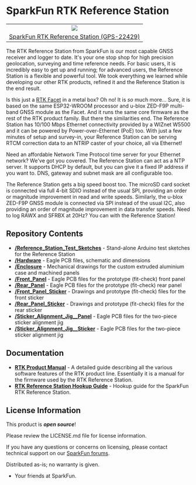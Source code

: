 SparkFun RTK Reference Station
========================================

<table class="table table-hover table-striped table-bordered">
  <tr align="center">
   <td><a href="https://www.sparkfun.com/products/22429"><img src="https://cdn.sparkfun.com//assets/parts/2/2/5/2/3/SparkFun-Reference-Station--05.jpg"></a></td>
  <tr align="center">
    <td><a href="https://www.sparkfun.com/products/22429">SparkFun RTK Reference Station (GPS-22429)</a></td>
  </tr>
</table>

The RTK Reference Station from SparkFun is our most capable GNSS receiver and logger to date. It's your one stop shop for high precision geolocation, surveying and time reference needs. For basic users, it is incredibly easy to get up and running; for advanced users, the Reference Station is a flexible and powerful tool. We took everything we learned while developing our other RTK products, refined it and the Reference Station is the end result.

Is this just a [RTK Facet](https://www.sparkfun.com/products/19984) in a metal box? Oh no! It is _so_ much more... Sure, it is based on the same ESP32-WROOM processor and u-blox ZED-F9P multi-band GNSS module as the Facet. And it runs the same core firmware as the rest of the RTK product family. But there the similarities end. The Reference Station has 10/100 Mbps Ethernet connectivity provided by a WIZnet W5500 and it can be powered by Power-over-Ethernet (PoE) too. With just a few minutes of setup and survey-in, your Reference Station can be serving RTCM correction data to an NTRIP caster of your choice, all via Ethernet!

Need an affordable Network Time Protocol time server for your Ethernet network? We've got you covered. The Reference Station can act as a NTP server. It supports DHCP by default, but you can give it a fixed IP address if you want to. DNS, gateway and subnet mask are all configurable too.

The Reference Station gets a big speed boost too. The microSD card socket is connected via full 4-bit SDIO instead of the usual SPI, providing an order or magnitude improvement in read and write speeds. Similarly, the u-blox ZED-F9P GNSS module is connected via SPI instead of the usual I2C, also providing an order of magnitude improvement in data transfer speeds. Need to log RAWX and SFRBX at 20Hz? You can with the Reference Station!

Repository Contents
-------------------

* [**/Reference_Station_Test_Sketches**](/Reference_Station_Test_Sketches/) - Stand-alone Arduino test sketches for the Reference Station
* [**/Hardware**](/Hardware/) - Eagle PCB files, schematic and dimensions
* [**/Enclosure**](/Enclosure/) - Mechanical drawings for the custom extruded aluminium case and machined panels
* [**/Front_Panel**](/Front_Panel/) - Eagle PCB files for the prototype (fit-check) front panel
* [**/Rear_Panel**](/Rear_Panel/) - Eagle PCB files for the prototype (fit-check) rear panel
* [**/Front_Panel_Sticker**](/Front_Panel_Sticker/) - Drawings and prototype (fit-check) files for the front sticker
* [**/Rear_Panel_Sticker**](/Rear_Panel_Sticker/) - Drawings and prototype (fit-check) files for the rear sticker
* [**/Sticker_Alignment_Jig__Panel**](/Sticker_Alignment_Jig__Panel/) - Eagle PCB files for the two-piece sticker alignment jig
* [**/Sticker_Alignment_Jig__Sticker**](/Sticker_Alignment_Jig__Sticker/) - Eagle PCB files for the two-piece sticker alignment jig

Documentation
--------------

* **[RTK Product Manual](https://docs.sparkfun.com/SparkFun_RTK_Firmware/)** - A detailed guide describing all the various software features of the RTK product line. Essentially it is a manual for the firmware used by the RTK Reference Station.
* **[RTK Reference Station Hookup Guide](https://learn.sparkfun.com/tutorials/sparkfun-rtk-reference-station-hookup-guide)** - Hookup guide for the SparkFun RTK Reference Station.

License Information
-------------------

This product is _**open source**_! 

Please review the LICENSE.md file for license information. 

If you have any questions or concerns on licensing, please contact technical support on our [SparkFun forums](https://forum.sparkfun.com/viewforum.php?f=152).

Distributed as-is; no warranty is given.

- Your friends at SparkFun.

